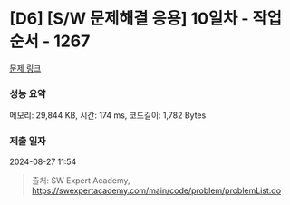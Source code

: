 # [D6] [S/W 문제해결 응용] 10일차 - 작업순서 - 1267 

[문제 링크](https://swexpertacademy.com/main/code/problem/problemDetail.do?contestProbId=AV18TrIqIwUCFAZN) 

### 성능 요약

메모리: 29,844 KB, 시간: 174 ms, 코드길이: 1,782 Bytes

### 제출 일자

2024-08-27 11:54



> 출처: SW Expert Academy, https://swexpertacademy.com/main/code/problem/problemList.do